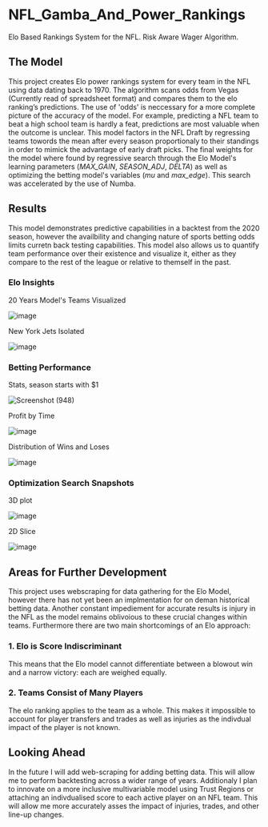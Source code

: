 # NFL_Gamba_And_Power_Rankings
Elo Based Rankings System for the NFL. Risk Aware Wager Algorithm.

## The Model
This project creates Elo power rankings system for every team in the NFL using data dating back to 1970. The algorithm scans odds from Vegas (Currently read of spreadsheet format) and compares them to the elo ranking’s predictions. The use of 'odds' is neccessary for a more complete picture of the accuracy of the model. For example, predicting a NFL team to beat a high school team is hardly a feat, predictions are most valuable when the outcome is unclear. This model factors in the NFL Draft by regressing teams towords the mean after every season proportionaly to their standings in order to mimick the advantage of early draft picks. The final weights for the model where found by regressive search through the Elo Model's learning parameters (*MAX_GAIN*, *SEASON_ADJ*, *DELTA*) as well as optimizing the betting model's variables (*mu* and *max_edge*). This search was accelerated by the use of Numba.

## Results
This model demonstrates predictive capabilities in a backtest from the 2020 season, however the availbility and changing nature of sports betting odds limits curretn back testing capabilities. This model also allows us to quantify team performance over their existence and visualize it, either as they compare to the rest of the league or relative to themself in the past.

### Elo Insights
20 Years Model's Teams Visualized

![image](https://user-images.githubusercontent.com/44657125/142329535-9ae4052f-7f14-41ab-baa5-97ba434308b9.png)

New York Jets Isolated

![image](https://user-images.githubusercontent.com/44657125/142330777-be886f8d-8191-4a70-880a-0da634958c79.png)

### Betting Performance
Stats, season starts with $1

![Screenshot (948)](https://user-images.githubusercontent.com/44657125/142328056-451050bc-09be-44a1-8398-f738121ba6c8.png)

Profit by Time

![image](https://user-images.githubusercontent.com/44657125/142322862-232fb0ee-ef93-4b25-9d9c-8aaaa3109f08.png)

Distribution of Wins and Loses

![image](https://user-images.githubusercontent.com/44657125/142323039-65a3c0cb-8b31-436f-9d36-be6963fc2773.png)


### Optimization Search Snapshots
3D plot

![image](https://user-images.githubusercontent.com/44657125/142321595-c628f045-1a2e-4baf-9d9a-43ce1266ba07.png)

2D Slice

![image](https://user-images.githubusercontent.com/44657125/142322143-e647bd84-0199-4d65-a852-6a9c001286d8.png)


## Areas for Further Development
This project uses webscraping for data gathering for the Elo Model, however there has not yet been an implmentation for on deman historical betting data. Another constant impediement for accurate results is injury in the NFL as the model remains oblivoious to these crucial changes within teams.
Furthermore there are two main shortcomings of an Elo approach:

### 1. Elo is Score Indiscriminant
This means that the Elo model cannot differentiate between a blowout win and a narrow victory: each are weighed equally.

### 2. Teams Consist of Many Players
The elo ranking applies to the team as a whole. This makes it impossible to account for player transfers and trades as well as injuries as the indivdual impact of the player is not known.

## Looking Ahead
In the future I will add web-scraping for adding betting data. This will allow me to perform backtesting across a wider range of years.
Additionaly I plan to innovate on a more inclusive multivariable model using Trust Regions or attaching an indivdualised score to each active player on an NFL team. This will allow me more accurately asses the impact of injuries, trades, and other line-up changes.
